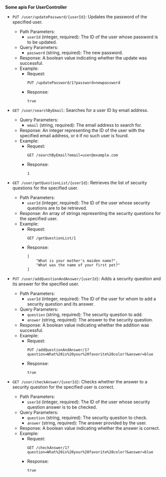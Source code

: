 **Some apis For UserController**

- `PUT /user/updatePassword/{userId}`: Updates the password of the specified user.
  - Path Parameters:
    - `userId` (integer, required): The ID of the user whose password is to be updated.
  - Query Parameters:
    - `password` (string, required): The new password.
  - Response: A boolean value indicating whether the update was successful.
  - Example:
    - Request:
      ```
      PUT /updatePassword/1?password=newpassword
      ```
    - Response:
      ```
      true
      ```

- `GET /user/searchByEmail`: Searches for a user ID by email address.
  - Query Parameters:
    - `email` (string, required): The email address to search for.
  - Response: An integer representing the ID of the user with the specified email address, or `0` if no such user is found.
  - Example:
    - Request:
      ```
      GET /searchByEmail?email=user@example.com
      ```
    - Response:
      ```
      1
      ```

- `GET /user/getQuestionList/{userId}`: Retrieves the list of security questions for the specified user.
  - Path Parameters:
    - `userId` (integer, required): The ID of the user whose security questions are to be retrieved.
  - Response: An array of strings representing the security questions for the specified user.
  - Example:
    - Request:
      ```
      GET /getQuestionList/1
      ```
    - Response:
      ```
      [
          "What is your mother's maiden name?",
          "What was the name of your first pet?"
      ]
      ```

- `PUT /user/addQuestionAndAnswer/{userId}`: Adds a security question and its answer for the specified user.
  - Path Parameters:
    - `userId` (integer, required): The ID of the user for whom to add a security question and its answer.
  - Query Parameters:
    - `question` (string, required): The security question to add.
    - `answer` (string, required): The answer to the security question.
  - Response: A boolean value indicating whether the addition was successful.
  - Example:
    - Request:
      ```
      PUT /addQuestionAndAnswer/1?question=What%20is%20your%20favorite%20color?&answer=blue
      ```
    - Response:
      ```
      true
      ```

- `GET /user/checkAnswer/{userId}`: Checks whether the answer to a security question for the specified user is correct.
  - Path Parameters:
    - `userId` (integer, required): The ID of the user whose security question answer is to be checked.
  - Query Parameters:
    - `question` (string, required): The security question to check.
    - `answer` (string, required): The answer provided by the user.
  - Response: A boolean value indicating whether the answer is correct.
  - Example:
    - Request:
      ```
      GET /checkAnswer/1?question=What%20is%20your%20favorite%20color?&answer=blue
      ```
    - Response:
      ```
      true
      ```
